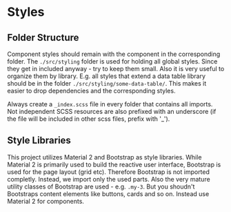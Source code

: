 # Styles


## Folder Structure 
Component styles should remain with the component in the corresponding folder. The `./src/styling` folder is used for holding all global styles. Since they get in included anyway - try to keep them small. Also it is very useful to organize them by library. E.g. all styles that extend a data table library should be in the folder `./src/styling/some-data-table/`. This makes it easier to drop dependencies and the corresponding styles.

Always create a `_index.scss` file in every folder that contains all imports. Not independent SCSS resources are also prefixed with an underscore (if the file will be included in other scss files, prefix with '_').

## Style Libraries
This project utilizes Material 2 and Bootstrap as style libraries. While Material 2 is primarily used to build the reactive user interface, Bootstrap is used for the page layout (grid etc). Therefore Bootstrap is not imported completly. Instead, we import only the used parts.
Also the very mature utility classes of Bootstrap are used - e.g. `.my-3`. But you shoudn't Bootstraps content elements like buttons, cards and so on. Instead use Material 2 for components.

